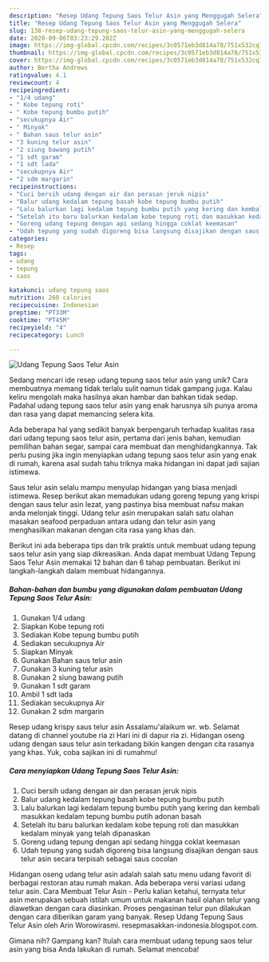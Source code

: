 ```yaml
---
description: "Resep Udang Tepung Saos Telur Asin yang Menggugah Selera"
title: "Resep Udang Tepung Saos Telur Asin yang Menggugah Selera"
slug: 138-resep-udang-tepung-saos-telur-asin-yang-menggugah-selera
date: 2020-09-06T03:23:29.202Z
image: https://img-global.cpcdn.com/recipes/3c0571eb3d814a78/751x532cq70/udang-tepung-saos-telur-asin-foto-resep-utama.jpg
thumbnail: https://img-global.cpcdn.com/recipes/3c0571eb3d814a78/751x532cq70/udang-tepung-saos-telur-asin-foto-resep-utama.jpg
cover: https://img-global.cpcdn.com/recipes/3c0571eb3d814a78/751x532cq70/udang-tepung-saos-telur-asin-foto-resep-utama.jpg
author: Bertha Andrews
ratingvalue: 4.1
reviewcount: 4
recipeingredient:
- "1/4 udang"
- " Kobe tepung roti"
- " Kobe tepung bumbu putih"
- "secukupnya Air"
- " Minyak"
- " Bahan saus telur asin"
- "3 kuning telur asin"
- "2 siung bawang putih"
- "1 sdt garam"
- "1 sdt lada"
- "secukupnya Air"
- "2 sdm margarin"
recipeinstructions:
- "Cuci bersih udang dengan air dan perasan jeruk nipis"
- "Balur udang kedalam tepung basah kobe tepung bumbu putih"
- "Lalu balurkan lagi kedalam tepung bumbu putih yang kering dan kembali masukkan kedalam tepung bumbu putih adonan basah"
- "Setelah itu baru balurkan kedalam kobe tepung roti dan masukkan kedalam minyak yang telah dipanaskan"
- "Goreng udang tepung dengan api sedang hingga coklat keemasan"
- "Udah tepung yang sudah digoreng bisa langsung disajikan dengan saus telur asin secara terpisah sebagai saus cocolan"
categories:
- Resep
tags:
- udang
- tepung
- saos

katakunci: udang tepung saos 
nutrition: 260 calories
recipecuisine: Indonesian
preptime: "PT33M"
cooktime: "PT45M"
recipeyield: "4"
recipecategory: Lunch

---
```



![Udang Tepung Saos Telur Asin](https://img-global.cpcdn.com/recipes/3c0571eb3d814a78/751x532cq70/udang-tepung-saos-telur-asin-foto-resep-utama.jpg)

Sedang mencari ide resep udang tepung saos telur asin yang unik? Cara membuatnya memang tidak terlalu sulit namun tidak gampang juga. Kalau keliru mengolah maka hasilnya akan hambar dan bahkan tidak sedap. Padahal udang tepung saos telur asin yang enak harusnya sih punya aroma dan rasa yang dapat memancing selera kita.

Ada beberapa hal yang sedikit banyak berpengaruh terhadap kualitas rasa dari udang tepung saos telur asin, pertama dari jenis bahan, kemudian pemilihan bahan segar, sampai cara membuat dan menghidangkannya. Tak perlu pusing jika ingin menyiapkan udang tepung saos telur asin yang enak di rumah, karena asal sudah tahu triknya maka hidangan ini dapat jadi sajian istimewa.

Saus telur asin selalu mampu menyulap hidangan yang biasa menjadi istimewa. Resep berikut akan memadukan udang goreng tepung yang krispi dengan saus telur asin lezat, yang pastinya bisa membuat nafsu makan anda melonjak tinggi. Udang telur asin merupakan salah satu olahan masakan seafood perpaduan antara udang dan telur asin yang menghasilkan makanan dengan cita rasa yang khas dan.


Berikut ini ada beberapa tips dan trik praktis untuk membuat udang tepung saos telur asin yang siap dikreasikan. Anda dapat membuat Udang Tepung Saos Telur Asin memakai 12 bahan dan 6 tahap pembuatan. Berikut ini langkah-langkah dalam membuat hidangannya.

<!--inarticleads1-->

##### Bahan-bahan dan bumbu yang digunakan dalam pembuatan Udang Tepung Saos Telur Asin:

1. Gunakan 1/4 udang
1. Siapkan  Kobe tepung roti
1. Sediakan  Kobe tepung bumbu putih
1. Sediakan secukupnya Air
1. Siapkan  Minyak
1. Gunakan  Bahan saus telur asin
1. Gunakan 3 kuning telur asin
1. Gunakan 2 siung bawang putih
1. Gunakan 1 sdt garam
1. Ambil 1 sdt lada
1. Sediakan secukupnya Air
1. Gunakan 2 sdm margarin


Resep udang krispy saus telur asin Assalamu&#39;alaikum wr. wb. Selamat datang di channel youtube ria zi Hari ini di dapur ria zi. Hidangan oseng udang dengan saus telur asin terkadang bikin kangen dengan cita rasanya yang khas. Yuk, coba sajikan ini di rumahmu! 

<!--inarticleads2-->

##### Cara menyiapkan Udang Tepung Saos Telur Asin:

1. Cuci bersih udang dengan air dan perasan jeruk nipis
1. Balur udang kedalam tepung basah kobe tepung bumbu putih
1. Lalu balurkan lagi kedalam tepung bumbu putih yang kering dan kembali masukkan kedalam tepung bumbu putih adonan basah
1. Setelah itu baru balurkan kedalam kobe tepung roti dan masukkan kedalam minyak yang telah dipanaskan
1. Goreng udang tepung dengan api sedang hingga coklat keemasan
1. Udah tepung yang sudah digoreng bisa langsung disajikan dengan saus telur asin secara terpisah sebagai saus cocolan


Hidangan oseng udang telur asin adalah salah satu menu udang favorit di berbagai restoran atau rumah makan. Ada beberapa versi variasi udang telur asin. Cara Membuat Telur Asin - Perlu kalian ketahui, ternyata telur asin merupakan sebuah istilah umum untuk makanan hasil olahan telur yang diawetkan dengan cara diasinkan. Proses pengasinan telur pun dilakukan dengan cara diberikan garam yang banyak. Resep Udang Tepung Saus Telur Asin oleh Arin Worowirasmi. resepmasakkan-indonesia.blogspot.com. 

Gimana nih? Gampang kan? Itulah cara membuat udang tepung saos telur asin yang bisa Anda lakukan di rumah. Selamat mencoba!
